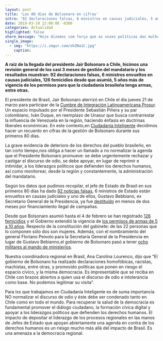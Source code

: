 ```yaml
---
layout: post
title: 'Los 80 días de Bolsonaro en cifras'
intro: '92 declaraciones falsas, 6 ministros en causas judiciales, 5 años más de vigencia de permisos para tener armas.'
date: 2019-03-10 12:00:00 -0300
categories: Actualidad
highlighted: false
share_message: "Hoje dizemos com força que as vozes políticas das mulheres não serão silenciadas @ciudadaniai."
single_image:
  - img: "https://i.imgur.com/ohZNa1C.jpg"
    caption: 
---
```

**A raíz de la llegada del presidente Jair Bolsonaro a Chile, hicimos una revisión general de los casi 3 meses de gestión del mandatario y los resultados muestran: 92 declaraciones falsas, 6 ministros envueltos en causas judiciales, 126 femicidios desde que asumió, 5 años más de vigencia de los permisos para que la ciudadanía brasileña tenga armas, entre otras.**

El presidente de Brasil, Jair Bolsonaro aterrizó en Chile el día jueves 21 de marzo para participar de la [Cumbre de Integración Latinoamericana Prosur](https://www.france24.com/es/20190320-prosur-apuesta-sebastian-pinera-duque). Un espacio impulsado por el Presidente Sebastián Piñera y su par colombiano, Iván Duque, en reemplazo de Unasur que busca contrarrestar la influencia de Venezuela en la región, haciendo énfasis en doctrinas liberales económicas. En este contexto,en [Ciudadanía Inteligente](https://ciudadaniai.org/) decidimos hacer un recuento en cifras de la gestión de Bolsonaro durante sus primeros 80 días.

La grave evidencia de deterioro de los derechos del pueblo brasileño, en tan corto tiempo,nos obliga a hacer un llamado a no normalizar la agenda que el Presidente Bolsonaro promueve: se debe urgentemente rechazar y castigar el discurso de odio, se debe  apoyar, en lugar de reprimir e intimidar, a los liderazgos políticos que defienden los derechos humanos, así como  monitorear, desde la región y constantemente, la administración del mandatario.

Según los datos que pudimos recopilar, el jefe de Estado de Brasil en sus primeros 80 días ha dado [92 noticias falsas](https://aosfatos.org/todas-as-declara%C3%A7%C3%B5es-de-bolsonaro/), 6 ministros de Estado están envueltos en causas judiciales y uno de ellos, Gustavo Bebbiano, ex Secretario General de la Presidencia, ya fue [destituido](https://www.eltiempo.com/mundo/latinoamerica/jair-bolsonaro-destituye-a-ministro-clave-en-brasil-328460) en menos de dos meses por financiamiento ilegal de campañas.

Desde que Bolsonaro asumió hasta el 4 de febrero se han registrado [126 femicidios](http://www.oas.org/es/cidh/prensa/comunicados/2019/024.asp) y el Gobierno extendió la  vigencia de [los permisos de armas de 5 a 10 años](https://g1.globo.com/politica/noticia/2019/01/15/bolsonaro-assina-decreto-que-facilita-posse-de-armas.ghtml). Respecto de la constitución del gabinete: de las 22 personas que lo componen sólo dos son mujeres. Además, con el nombramiento del general Floriano Peixoto para la Secretaría General de la Presidencia en lugar de Gustavo Bebianno,el gobierno de Bolsonaro pasó a tener [ocho militares al mando de ministerios](https://oglobo.globo.com/brasil/com-saida-de-bebianno-nomeacao-de-general-governo-bolsonaro-tera-oito-ministros-militares-veja-perfis-23462279).

Nuestra coordinadora regional en Brasil, Ana Carolina Lourenco, dijo que “El gobierno de Bolsonaro ha realizado  declaraciones homofóbicas, racistas, machistas, entre otras, y promovido políticas que ponen en riesgo el espacio cívico, y la misma democracia. Es impresentable que se reciba en Chile con brazos abiertos a quien usa el discurso de odio e intolerancia como base. No podemos legitimar su visita”.

Para lxs que trabajamos en Ciudadanía Inteligente es de suma importancia NO normalizar el discurso de odio y éste debe ser condenado tanto en Chile como en todo el mundo. Para recuperar la salud de la democracia es fundamental  promover el diálogo ciudadano, la formación cívica digital y apoyar a los liderazgos políticos que defienden los derechos humanos. El impacto de depositar el liderazgo de los procesos regionales en las manos de Jefes de Estado que apoyan abiertamente una agenda en contra de los derechos humanos es un riesgo mucho más allá del impacto de Brasil. Es una amenaza a la democracia regional. 




